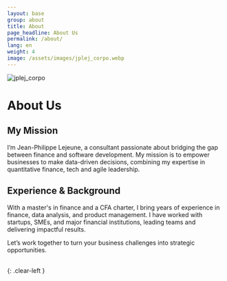 ```yaml
---
layout: base
group: about
title: About
page_headline: About Us
permalink: /about/
lang: en
weight: 4
image: /assets/images/jplej_corpo.webp
---
```


<img src="{{site.baseurl}}{{ site.baseurl }}/assets/images/jplej_corpo.bmp" 
     alt="jplej_corpo" class="mx-auto my-5 md:float-left md:max-h-[50vh] md:mr-10 shadow-lg rounded-lg shadow-slate-400">
     
# About Us 

## My Mission 

I’m Jean-Philippe Lejeune, a consultant passionate about bridging the gap between finance and software development. My mission is to empower businesses to make data-driven decisions, combining my expertise in quantitative finance,  tech and agile leadership.

## Experience & Background

With a master's in finance and a CFA charter, I bring years of experience in finance, data analysis, and product management. I have worked with startups, SMEs, and major financial institutions, leading teams and delivering impactful results. 

Let’s work together to turn your business challenges into strategic opportunities.

<br>
{: .clear-left	}
